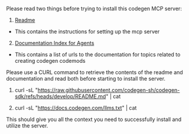 Please read two things before trying to install this codegen MCP server:

1. [Readme](https://raw.githubusercontent.com/codegen-sh/codegen-sdk/refs/heads/develop/codegen-examples/examples/codegen-mcp-server/README.md)

- This contains the instructions for setting up the mcp server

2. [Documentation Index for Agents](https://docs.codegen.com/llms.txt)

- This contains a list of urls to the documentation for topics related to creating codegen codemods

Please use a CURL command to retrieve the contents of the readme and documentation and read both before starting to install the server.

1. curl -sL "https://raw.githubusercontent.com/codegen-sh/codegen-sdk/refs/heads/develop/README.md" | cat

1. curl -sL "https://docs.codegen.com/llms.txt" | cat

This should give you all the context you need to successfully install and utilize the server.


